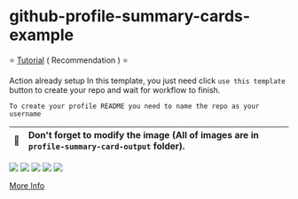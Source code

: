 # github-profile-summary-cards-example

:star: [Tutorial](https://github.com/kuccho524/github-profile-summary-cards/wiki/Toturial) ( Recommendation ) :star:

Action already setup In this template, you just need click `use this template` button to create your repo and wait for workflow to finish.

```To create your profile README you need to name the repo as your username```

| :bell: | Don't forget to modify the image (All of images are in `profile-summary-card-output` folder). |
| :-------: | :-------------------------------------------------------------------------------------------------------- |

[![](https://raw.githubusercontent.com/kuccho524/github-profile-summary-cards-example/master/profile-summary-card-output/vue/0-profile-details.svg)](https://github.com/kuccho524/github-profile-summary-cards)
[![](https://raw.githubusercontent.com/kuccho524/github-profile-summary-cards-example/master/profile-summary-card-output/vue/1-repos-per-language.svg)](https://github.com/kuccho524/github-profile-summary-cards) [![](https://raw.githubusercontent.com/kuccho524/github-profile-summary-cards-example/master/profile-summary-card-output/vue/2-most-commit-language.svg)](https://github.com/vn7n24fzkq/github-profile-summary-cards)
[![](https://raw.githubusercontent.com/kuccho524/github-profile-summary-cards-example/master/profile-summary-card-output/vue/3-stats.svg)](https://github.com/kuccho524/github-profile-summary-cards) [![](https://raw.githubusercontent.com/kuccho524/github-profile-summary-cards-example/master/profile-summary-card-output/vue/4-productive-time.svg)](https://github.com/kuccho524/github-profile-summary-cards)

[More Info](https://github.com/kuccho524/github-profile-summary-cards)
